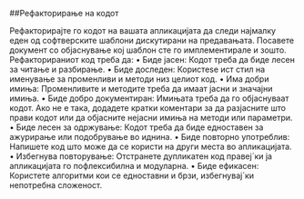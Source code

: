 ##Рефакторирање на кодот
 
Рефакторираjте го кодот на вашата апликациjата да следи наjмалку еден од софтверските шаблони дискутирани на предавањата. Посавете документ со обjаснување коj шаблон
сте го имплементирале и зошто. Рефакторираниот код треба да:
• Биде jасен: Кодот треба да биде лесен за читање и разбирање.
• Биде доследен: Користеѕе ист стил на именување за променливи и методи низ целиот
код.
• Има добри имиња: Променливите и методите треба да имаат jасни и значаjни имиња.
• Биде добро документиран: Имињата треба да го обjаснуваат кодот. Ако не е така,
додадете кратки коментари за да разjасните што прави кодот или да обjасните неjасни
имиња на методи или параметри.
• Биде лесен за одржување: Кодот треба да биде едноставен за ажурирање или подобрување во иднина.
• Биде повторно употреблив: Напишете код што може да се користи на други места
во апликациjата.
• Избегнува повторување: Отстранете дупликатен код правеj´ки jа апликациjата го
пофлексибилна и модуларна.
• Биде ефикасен: Користете алгоритми кои се едноставни и брзи, избегнуваj´ки непотребна сложеност.

